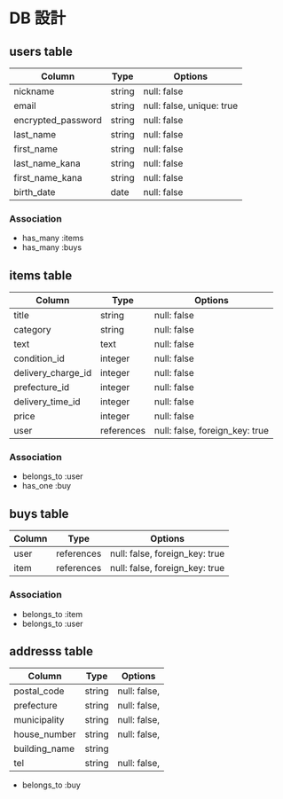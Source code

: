 # DB 設計

## users table

| Column             | Type                | Options                   |
|--------------------|---------------------|---------------------------|
| nickname           | string              | null: false               |
| email              | string              | null: false, unique: true |
| encrypted_password | string              | null: false               |
| last_name          | string              | null: false               |
| first_name         | string              | null: false               |
| last_name_kana     | string              | null: false               |
| first_name_kana    | string              | null: false               |
| birth_date         | date                | null: false               |

### Association

- has_many :items
- has_many :buys

## items table

| Column                              | Type       | Options                        |
|-------------------------------------|------------|--------------------------------|
| title                               | string     | null: false                    |
| category                            | string     | null: false                    |
| text                                | text       | null: false                    |
| condition_id                        | integer    | null: false                    |
| delivery_charge_id                  | integer    | null: false                    |
| prefecture_id                       | integer    | null: false                    |
| delivery_time_id                    | integer    | null: false                    |
| price                               | integer    | null: false                    |
| user                                | references | null: false, foreign_key: true |

### Association

- belongs_to :user
- has_one :buy

## buys table

| Column      | Type       | Options                        |
|-------------|------------|--------------------------------|
| user        | references | null: false, foreign_key: true |
| item        | references | null: false, foreign_key: true |

### Association

- belongs_to :item
- belongs_to :user

## addresss table

| Column        | Type       | Options                        |
|-------------- |------------|--------------------------------|
| postal_code   | string     | null: false,                   |
| prefecture    | string     | null: false,                   |
| municipality  | string     | null: false,                   |
| house_number  | string     | null: false,                   |
| building_name | string     |                                |
| tel           | string     | null: false,                   |

- belongs_to :buy